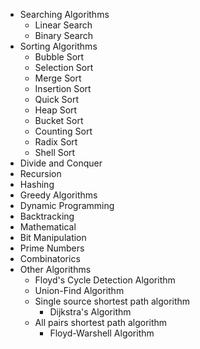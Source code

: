 * Searching Algorithms
  * Linear Search
  * Binary Search
* Sorting Algorithms 
  * Bubble Sort
  * Selection Sort
  * Merge Sort
  * Insertion Sort
  * Quick Sort
  * Heap Sort
  * Bucket Sort
  * Counting Sort
  * Radix Sort
  * Shell Sort
* Divide and Conquer
* Recursion
* Hashing
* Greedy Algorithms
* Dynamic Programming
* Backtracking
* Mathematical
* Bit Manipulation
* Prime Numbers
* Combinatorics
* Other Algorithms
  * Floyd's Cycle Detection Algorithm
  * Union-Find Algorithm
  * Single source shortest path algorithm
    * Dijkstra's Algorithm
  * All pairs shortest path algorithm
    * Floyd-Warshell Algorithm
